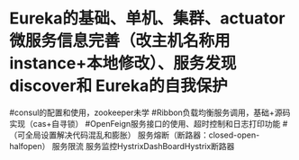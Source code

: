 # Eureka的基础、单机、集群、actuator微服务信息完善（改主机名称用instance+本地修改）、服务发现discover和 Eureka的自我保护
#consul的配置和使用，zookeeper未学
#Ribbon负载均衡服务调用，基础+源码实现（cas+自寻锁）
#OpenFeign服务接口的使用、超时控制和日志打印功能
#（可全局设置解决代码混乱和膨胀） 服务熔断（断路器：closed-open-halfopen） 服务限流  服务监控HystrixDashBoardHystrix断路器